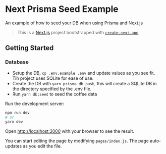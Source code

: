 # Next Prisma Seed Example

An example of how to seed your DB when using Prisma and Next.js

> This is a [Next.js](https://nextjs.org/) project bootstrapped with [`create-next-app`](https://github.com/vercel/next.js/tree/canary/packages/create-next-app).

## Getting Started

### Database

- Setup the DB, `cp .env.example .env` and update values as you see fit. Tih project uses SQLite for ease of use.
- Create the DB with `yarn prisma db push`, this will create a SQLite DB in the directory specified by the .env file.
- Run `yarn db:seed` to seed the coffee data

Run the development server:

```bash
npm run dev
# or
yarn dev
```

Open [http://localhost:3000](http://localhost:3000) with your browser to see the result.

You can start editing the page by modifying `pages/index.js`. The page auto-updates as you edit the file.
